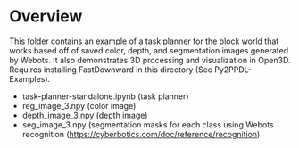 # Overview 

This folder contains an example of a task planner for the block world that works based off of saved color, depth, and segmentation images generated by Webots. It also demonstrates 3D processing and visualization in Open3D. Requires installing FastDownward in this directory (See Py2PPDL-Examples).

- task-planner-standalone.ipynb (task planner)
- reg_image_3.npy (color image)
- depth_image_3.npy (depth image)
- seg_image_3.npy (segmentation masks for each class using Webots recognition (https://cyberbotics.com/doc/reference/recognition)